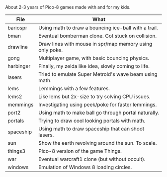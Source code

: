 About 2-3 years of Pico-8 games made with and for my kids.

| File      | What                                                     |
| --------- | -------------------------------------------------------- |
| bariospr  | Using math to draw a bouncing ice-ball with a trail.     |
| bman      | Eventual bomberman clone. Got stuck on collision.        |
| drawline  | Draw lines with mouse in spr/map memory using only poke. |
| gong      | Multiplayer game, with basic bouncing physics.           |
| harbinger | Finally, my zelda like idea, slowly coming to life.      |
| lasers    | Tried to emulate Super Metroid's wave beam using math.   |
| lems      | Lemmings with a few features.                            |
| lems2     | Like lems but 2x-size to try solving CPU issues.         |
| memmings  | Investigating using peek/poke for faster lemmings.       |
| port2     | Using math to make ball go through portal naturally.     |
| portals   | Trying to draw cool looking portals with math.           |
| spaceship | Using math to draw spaceship that can shoot lasers.      |
| sun       | Show the earth revolving around the sun. To scale.       |
| things3   | Pico-8 version of the game Things.                       |
| war       | Eventual warcraft1 clone (but without occult).           |
| windows   | Emulation of Windows 8 loading circles.                  |
